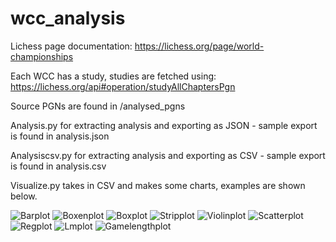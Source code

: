 # wcc_analysis

Lichess page documentation: https://lichess.org/page/world-championships

Each WCC has a study, studies are fetched using: https://lichess.org/api#operation/studyAllChaptersPgn

Source PGNs are found in /analysed_pgns

Analysis.py for extracting analysis and exporting as JSON - sample export is found in analysis.json

Analysiscsv.py for extracting analysis and exporting as CSV - sample export is found in analysis.csv

Visualize.py takes in CSV and makes some charts, examples are shown below.

![Barplot](https://github.com/Sebastien32/wcc_analysis/blob/master/barplot.png)
![Boxenplot](https://github.com/Sebastien32/wcc_analysis/blob/master/boxenplot.png)
![Boxplot](https://github.com/Sebastien32/wcc_analysis/blob/master/boxplot.png)
![Stripplot](https://github.com/Sebastien32/wcc_analysis/blob/master/stripplot.png)
![Violinplot](https://github.com/Sebastien32/wcc_analysis/blob/master/violinplot.png)
![Scatterplot](https://github.com/Sebastien32/wcc_analysis/blob/master/scatterplot.png)
![Regplot](https://github.com/Sebastien32/wcc_analysis/blob/master/regplot.png)
![Lmplot](https://github.com/Sebastien32/wcc_analysis/blob/master/lmplot.png)
![Gamelengthplot](https://github.com/Sebastien32/wcc_analysis/blob/master/gamelengthscatterplot.png)
